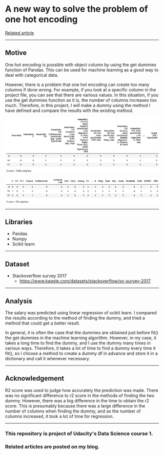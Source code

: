 # A new way to solve the problem of one hot encoding
[Related article](https://medium.com/@tetaeho/one-hot-encoding-with-multiple-values-506a88333aac)
***

## Motive

One hot encoding is possible with object column by using the get dummies function of Pandas.
This can be used for machine learning as a good way to deal with categorical data.

However, there is a problem that one hot encoding can create too many columns if done wrong.
For example, if you look at a specific column in the project file, you can see that there are various values.
In this situation, if you use the get dummies function as it is, the number of columns increases too much.
Therefore, in this project, I will make a dummy using the method I have defined and compare the results with the existing method.



![dummy1](dummy1.png)

![dummy2](dummy2.png)

***

## Libraries

* Pandas
* Numpy
* Scikit learn

***

## Dataset

* Stackoverflow survey 2017
    * https://www.kaggle.com/datasets/stackoverflow/so-survey-2017

***

## Analysis

The salary was predicted using linear regression of scikit learn. 
I compared the results according to the method of finding the dummy, and tried a method that could get a better result.

In general, it is often the case that the dummies are obtained just before fit() the get dummies in the machine learning algorithm. 
However, in my case, it takes a long time to find the dummy, and I use the dummy many times in various ways. 
Therefore, it takes a lot of time to find a dummy every time it fit(), so I choose a method to create a dummy df in advance and store it in a dictionary and call it whenever necessary.

***

## Acknowledgement

R2 score was used to judge how accurately the prediction was made. 
There was no significant difference to r2 score in the methods of finding the two dummy. 
However, there was a big difference in the time to obtain the r2 score. 
This is presumably because there was a large difference in the number of columns when finding the dummy, and as the number of columns increased, it took a lot of time for regression.

***

### This repository is project of Udacity's Data Science course 1.

### Related articles are posted on my blog.

